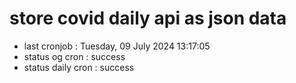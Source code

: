 # store covid daily api as json data

- last cronjob : Tuesday, 09 July 2024 13:17:05
- status og cron : success
- status daily cron : success
      
      